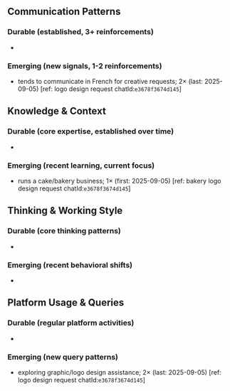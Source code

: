 ## Communication Patterns
### Durable (established, 3+ reinforcements)
- 

### Emerging (new signals, 1-2 reinforcements)
- tends to communicate in French for creative requests; 2× (last: 2025-09-05) [ref: logo design request chatId:`e3678f3674d145`]

## Knowledge & Context
### Durable (core expertise, established over time)
- 

### Emerging (recent learning, current focus)
- runs a cake/bakery business; 1× (first: 2025-09-05) [ref: bakery logo design request chatId:`e3678f3674d145`]

## Thinking & Working Style
### Durable (core thinking patterns)
- 

### Emerging (recent behavioral shifts)
- 

## Platform Usage & Queries
### Durable (regular platform activities)
- 

### Emerging (new query patterns)
- exploring graphic/logo design assistance; 2× (last: 2025-09-05) [ref: logo design request chatId:`e3678f3674d145`]